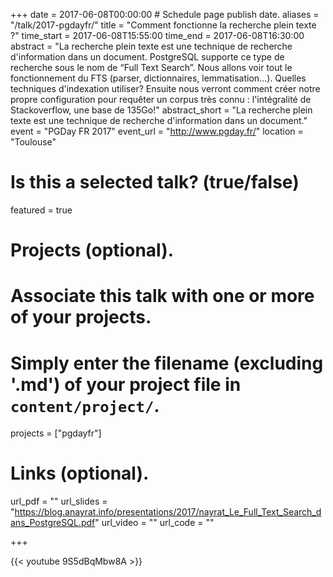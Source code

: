 +++
date = 2017-06-08T00:00:00  # Schedule page publish date.
aliases = "/talk/2017-pgdayfr/"
title = "Comment fonctionne la recherche plein texte ?"
time_start = 2017-06-08T15:55:00
time_end = 2017-06-08T16:30:00
abstract = "La recherche plein texte est une technique de recherche d'information dans un document. PostgreSQL supporte ce type de recherche sous le nom de “Full Text Search”. Nous allons voir tout le fonctionnement du FTS (parser, dictionnaires, lemmatisation…). Quelles techniques d'indexation utiliser? Ensuite nous verront comment créer notre propre configuration pour requêter un corpus très connu : l'intégralité de Stackoverflow, une base de 135Go!"
abstract_short = "La recherche plein texte est une technique de recherche d'information dans un document."
event = "PGDay FR 2017"
event_url = "http://www.pgday.fr/"
location = "Toulouse"

# Is this a selected talk? (true/false)
featured = true

# Projects (optional).
#   Associate this talk with one or more of your projects.
#   Simply enter the filename (excluding '.md') of your project file in `content/project/`.
projects = ["pgdayfr"]

# Links (optional).
url_pdf = ""
url_slides = "https://blog.anayrat.info/presentations/2017/nayrat_Le_Full_Text_Search_dans_PostgreSQL.pdf"
url_video = ""
url_code = ""


+++

{{< youtube 9S5dBqMbw8A >}}
